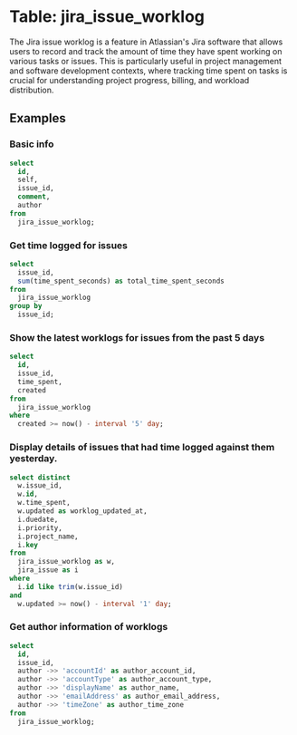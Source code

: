 # Table: jira_issue_worklog

The Jira issue worklog is a feature in Atlassian's Jira software that allows users to record and track the amount of time they have spent working on various tasks or issues. This is particularly useful in project management and software development contexts, where tracking time spent on tasks is crucial for understanding project progress, billing, and workload distribution.

## Examples

### Basic info

```sql
select
  id,
  self,
  issue_id,
  comment,
  author
from
  jira_issue_worklog;
```

### Get time logged for issues

```sql
select
  issue_id,
  sum(time_spent_seconds) as total_time_spent_seconds
from
  jira_issue_worklog
group by
  issue_id;
```

### Show the latest worklogs for issues from the past 5 days

```sql
select
  id,
  issue_id,
  time_spent,
  created
from
  jira_issue_worklog
where
  created >= now() - interval '5' day;
```

### Display details of issues that had time logged against them yesterday.

```sql
select distinct
  w.issue_id,
  w.id,
  w.time_spent,
  w.updated as worklog_updated_at,
  i.duedate,
  i.priority,
  i.project_name,
  i.key
from
  jira_issue_worklog as w,
  jira_issue as i
where
  i.id like trim(w.issue_id)
and
  w.updated >= now() - interval '1' day;
```

### Get author information of worklogs

```sql
select
  id,
  issue_id,
  author ->> 'accountId' as author_account_id,
  author ->> 'accountType' as author_account_type,
  author ->> 'displayName' as author_name,
  author ->> 'emailAddress' as author_email_address,
  author ->> 'timeZone' as author_time_zone
from
  jira_issue_worklog;
```